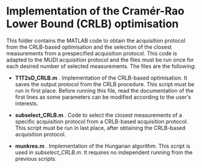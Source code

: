 # Implementation of the Cramér-Rao Lower Bound (CRLB) optimisation
This folder contains the MATLAB code to obtain the acquisition protocol from the CRLB-based optimisation and the selection of the closest measurements from a prespecified acquisition protocol. This code is adapted to the MUDI acquisition protocol and the files must be run once for each desired number of selected measurements. The files are the following:

* **T1T2sD_CRLB.m** . Implementation of the CRLB-based optimisation. It saves the output protocol from the CRLB procedure. This script must be run in first place. Before running this file, read the documentation of the first lines as some parameters can be modified according to the user's interests.

* **subselect_CRLB.m** . Code to select the closest measurements of a specific acquisition protocol from a CRLB-based acquisition protocol. This script must be run in last place, after obtaining the CRLB-based acquisition protocol.

* **munkres.m** . Implementation of the Hungarian algorithm. This script is used in *subselect_CRLB.m*. It requires no independent running from the previous scripts.
